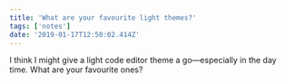 ```yaml
---
title: 'What are your favourite light themes?'
tags: ['notes'] 
date: '2019-01-17T12:50:02.414Z'
---
```

I think I might give a light code editor theme a go—especially in the day time. What are your favourite ones? 
